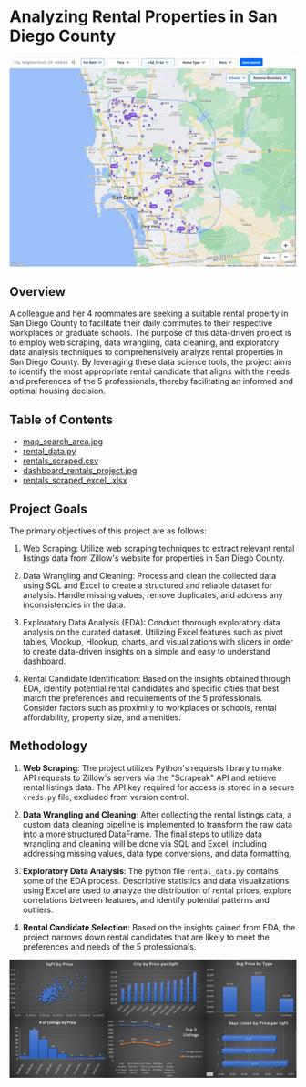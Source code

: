 # Analyzing Rental Properties in San Diego County
![Search Area Map](map_search_area.jpg)

## Overview

A colleague and her 4 roommates are seeking a suitable rental property in San Diego County to facilitate their daily commutes to their respective workplaces or graduate schools. The purpose of this data-driven project is to employ web scraping, data wrangling, data cleaning, and exploratory data analysis techniques to comprehensively analyze rental properties in San Diego County. By leveraging these data science tools, the project aims to identify the most appropriate rental candidate that aligns with the needs and preferences of the 5 professionals, thereby facilitating an informed and optimal housing decision. 

## Table of Contents
- [map_search_area.jpg](#map_search_area)
- [rental_data.py](#rental_data_webscraper)
- [rentals_scraped.csv](#rentals_scraped_uncleaned)
- [dashboard_rentals_project.jpg](#rental_properties_dashboard)
- [rentals_scraped_excel_.xlsx](#excel_workbook_data)

## Project Goals

The primary objectives of this project are as follows:

1. Web Scraping: Utilize web scraping techniques to extract relevant rental listings data from Zillow's website for properties in San Diego County.

2. Data Wrangling and Cleaning: Process and clean the collected data using SQL and Excel to create a structured and reliable dataset for analysis. Handle missing values, remove duplicates, and address any inconsistencies in the data. 

3. Exploratory Data Analysis (EDA): Conduct thorough exploratory data analysis on the curated dataset. Utilizing Excel features such as pivot tables, Vlookup, Hlookup, charts, and visualizations with slicers in order to create data-driven insights on a simple and easy to understand dashboard.

4. Rental Candidate Identification: Based on the insights obtained through EDA, identify potential rental candidates and specific cities that best match the preferences and requirements of the 5 professionals. Consider factors such as proximity to workplaces or schools, rental affordability, property size, and amenities.

## Methodology

1. **Web Scraping**: The project utilizes Python's requests library to make API requests to Zillow's servers via the "Scrapeak" API and retrieve rental listings data. The API key required for access is stored in a secure `creds.py` file, excluded from version control.

2. **Data Wrangling and Cleaning**: After collecting the rental listings data, a custom data cleaning pipeline is implemented to transform the raw data into a more structured DataFrame. The final steps to utilize data wrangling and cleaning will be done via SQL and Excel, including addressing missing values, data type conversions, and data formatting.

3. **Exploratory Data Analysis**: The python file `rental_data.py` contains some of the EDA process. Descriptive statistics and data visualizations using Excel are used to analyze the distribution of rental prices, explore correlations between features, and identify potential patterns and outliers.

4. **Rental Candidate Selection**: Based on the insights gained from EDA, the project narrows down rental candidates that are likely to meet the preferences and needs of the 5 professionals.

![Dashboard](dashboard_rentals_project.jpg)
